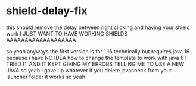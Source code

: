 # shield-delay-fix
this should remove the delay between right clicking and having your shield work I JUST WANT TO HAVE WORKING SHIELDS AAAAAAAAAAAAAAAAAAA

so yeah anyways the first version is for 1.16 technically but requires java 16 because i have NO IDEA how to change the template to work with java 8 I TRIED IT AND IT KEPT GIVING MY ERRORS TELLING ME TO USE A NEW JAVA so yeah i gave up whatever if you delete javacheck from your launcher folder it works so yeah
